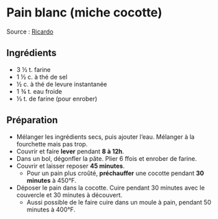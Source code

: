 # Pain blanc (miche cocotte)
Source : [Ricardo](https://www.ricardocuisine.com/recettes/6623-pain-blanc)

## Ingrédients
* 3 ½ t. farine
* 1 ½ c. à thé de sel
* ½ c. à thé de levure instantanée
* 1 ¾ t. eau froide
* ⅓ t. de farine (pour enrober)

## Préparation
* Mélanger les ingrédients secs, puis ajouter l’eau. Mélanger à la fourchette mais pas trop.
* Couvrir et faire **lever** pendant **8 à 12h**.
* Dans un bol, dégonfler la pâte. Plier 6 ffois et enrober de farine.
* Couvrir et laisser reposer **45 minutes**.
    * Pour un pain plus croûté, **préchauffer** une cocotte pendant **30 minutes** à 450°F.
* Déposer le pain dans la cocotte. Cuire pendant 30 minutes avec le couvercle et 30 minutes à découvert.
    * Aussi possible de le faire cuire dans un moule à pain, pendant 50 minutes à 400°F.